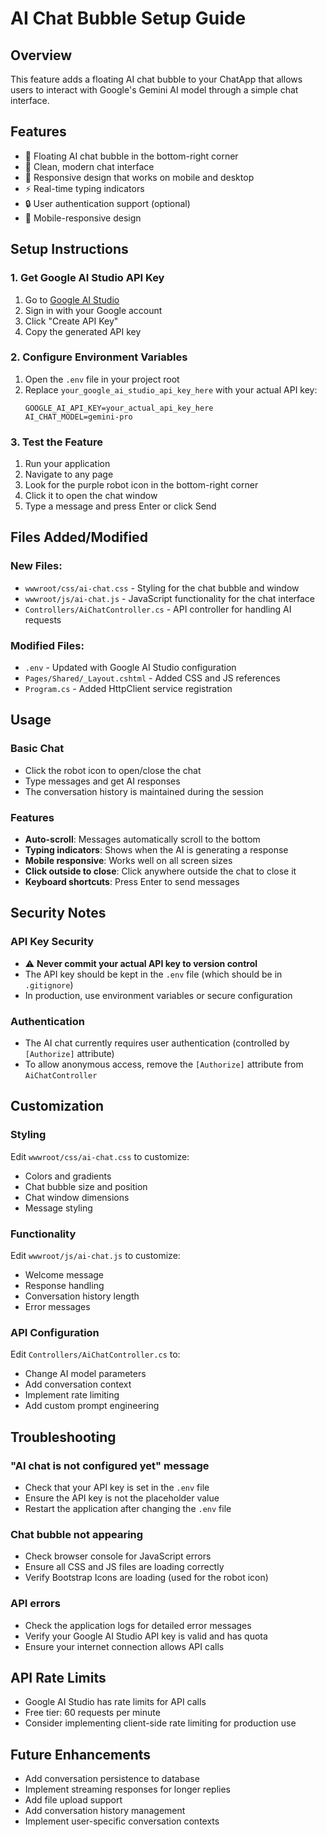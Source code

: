 # AI Chat Bubble Setup Guide

## Overview
This feature adds a floating AI chat bubble to your ChatApp that allows users to interact with Google's Gemini AI model through a simple chat interface.

## Features
- 🤖 Floating AI chat bubble in the bottom-right corner
- 💬 Clean, modern chat interface
- 🎨 Responsive design that works on mobile and desktop
- ⚡ Real-time typing indicators
- 🔒 User authentication support (optional)
- 📱 Mobile-responsive design

## Setup Instructions

### 1. Get Google AI Studio API Key
1. Go to [Google AI Studio](https://makersuite.google.com/app/apikey)
2. Sign in with your Google account
3. Click "Create API Key"
4. Copy the generated API key

### 2. Configure Environment Variables
1. Open the `.env` file in your project root
2. Replace `your_google_ai_studio_api_key_here` with your actual API key:
   ```
   GOOGLE_AI_API_KEY=your_actual_api_key_here
   AI_CHAT_MODEL=gemini-pro
   ```

### 3. Test the Feature
1. Run your application
2. Navigate to any page
3. Look for the purple robot icon in the bottom-right corner
4. Click it to open the chat window
5. Type a message and press Enter or click Send

## Files Added/Modified

### New Files:
- `wwwroot/css/ai-chat.css` - Styling for the chat bubble and window
- `wwwroot/js/ai-chat.js` - JavaScript functionality for the chat interface
- `Controllers/AiChatController.cs` - API controller for handling AI requests

### Modified Files:
- `.env` - Updated with Google AI Studio configuration
- `Pages/Shared/_Layout.cshtml` - Added CSS and JS references
- `Program.cs` - Added HttpClient service registration

## Usage

### Basic Chat
- Click the robot icon to open/close the chat
- Type messages and get AI responses
- The conversation history is maintained during the session

### Features
- **Auto-scroll**: Messages automatically scroll to the bottom
- **Typing indicators**: Shows when the AI is generating a response
- **Mobile responsive**: Works well on all screen sizes
- **Click outside to close**: Click anywhere outside the chat to close it
- **Keyboard shortcuts**: Press Enter to send messages

## Security Notes

### API Key Security
- ⚠️ **Never commit your actual API key to version control**
- The API key should be kept in the `.env` file (which should be in `.gitignore`)
- In production, use environment variables or secure configuration

### Authentication
- The AI chat currently requires user authentication (controlled by `[Authorize]` attribute)
- To allow anonymous access, remove the `[Authorize]` attribute from `AiChatController`

## Customization

### Styling
Edit `wwwroot/css/ai-chat.css` to customize:
- Colors and gradients
- Chat bubble size and position
- Chat window dimensions
- Message styling

### Functionality
Edit `wwwroot/js/ai-chat.js` to customize:
- Welcome message
- Response handling
- Conversation history length
- Error messages

### API Configuration
Edit `Controllers/AiChatController.cs` to:
- Change AI model parameters
- Add conversation context
- Implement rate limiting
- Add custom prompt engineering

## Troubleshooting

### "AI chat is not configured yet" message
- Check that your API key is set in the `.env` file
- Ensure the API key is not the placeholder value
- Restart the application after changing the `.env` file

### Chat bubble not appearing
- Check browser console for JavaScript errors
- Ensure all CSS and JS files are loading correctly
- Verify Bootstrap Icons are loading (used for the robot icon)

### API errors
- Check the application logs for detailed error messages
- Verify your Google AI Studio API key is valid and has quota
- Ensure your internet connection allows API calls

## API Rate Limits
- Google AI Studio has rate limits for API calls
- Free tier: 60 requests per minute
- Consider implementing client-side rate limiting for production use

## Future Enhancements
- Add conversation persistence to database
- Implement streaming responses for longer replies
- Add file upload support
- Add conversation history management
- Implement user-specific conversation contexts
